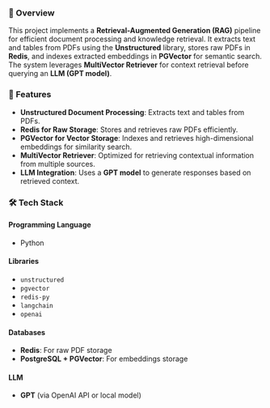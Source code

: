 ### 📌 Overview

This project implements a **Retrieval-Augmented Generation (RAG)** pipeline for efficient document processing and knowledge retrieval. It extracts text and tables from PDFs using the **Unstructured** library, stores raw PDFs in **Redis**, and indexes extracted embeddings in **PGVector** for semantic search. The system leverages **MultiVector Retriever** for context retrieval before querying an **LLM (GPT model)**.

### 🚀 Features

- **Unstructured Document Processing**: Extracts text and tables from PDFs.  
- **Redis for Raw Storage**: Stores and retrieves raw PDFs efficiently.  
- **PGVector for Vector Storage**: Indexes and retrieves high-dimensional embeddings for similarity search.  
- **MultiVector Retriever**: Optimized for retrieving contextual information from multiple sources.  
- **LLM Integration**: Uses a **GPT model** to generate responses based on retrieved context.  

### 🛠️ Tech Stack

#### Programming Language
- Python  

#### Libraries
- `unstructured`
- `pgvector`
- `redis-py`
- `langchain`
- `openai`

#### Databases
- **Redis**: For raw PDF storage  
- **PostgreSQL + PGVector**: For embeddings storage  

#### LLM
- **GPT** (via OpenAI API or local model)
